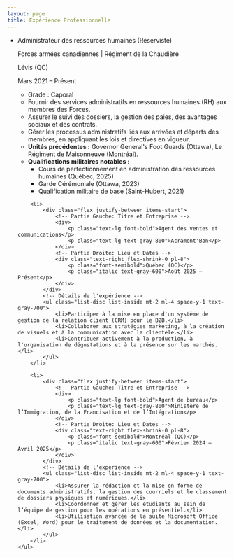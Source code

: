```yaml
---
layout: page
title: Expérience Professionnelle
---
```


[//]: # (Page simple avec expérience professionnelle)

<div class="container mx-auto px-4 py-8">
    <ul class="space-y-8">
        <!-- Chaque expérience est un item de la liste principale (li) -->
        <li>
            <div class="flex justify-between items-start">
                <!-- Partie Gauche: Titre et Entreprise -->
                <div>
                    <p class="text-lg font-bold">Administrateur des ressources humaines (Réserviste)</p>
                    <p class="text-lg text-gray-800">Forces armées canadiennes | Régiment de la Chaudière</p>
                </div>
                <!-- Partie Droite: Lieu et Dates -->
                <div class="text-right flex-shrink-0 pl-8">
                    <p class="font-semibold">Lévis (QC)</p>
                    <p class="italic text-gray-600">Mars 2021 – Présent</p>
                </div>
            </div>
            <!-- Détails de l'expérience -->
            <ul class="list-disc list-inside mt-2 ml-4 space-y-1 text-gray-700">
                <li>Grade : Caporal</li>
                <li>Fournir des services administratifs en ressources humaines (RH) aux membres des Forces.</li>
                <li>Assurer le suivi des dossiers, la gestion des paies, des avantages sociaux et des contrats.</li>
                <li>Gérer les processus administratifs liés aux arrivées et départs des membres, en appliquant les lois et directives en vigueur.</li>
                <li><strong>Unités précédentes :</strong> Governor General's Foot Guards (Ottawa), Le Régiment de Maisonneuve (Montréal).</li>
                <li>
                    <strong>Qualifications militaires notables :</strong>
                    <ul class="list-circle list-inside ml-6">
                        <li>Cours de perfectionnement en administration des ressources humaines (Québec, 2025)</li>
                        <li>Garde Cérémoniale (Ottawa, 2023)</li>
                        <li>Qualification militaire de base (Saint-Hubert, 2021)</li>
                    </ul>
                </li>
            </ul>
        </li>

        <li>
            <div class="flex justify-between items-start">
                <!-- Partie Gauche: Titre et Entreprise -->
                <div>
                    <p class="text-lg font-bold">Agent des ventes et communications</p>
                    <p class="text-lg text-gray-800">Acrament'Bon</p>
                </div>
                <!-- Partie Droite: Lieu et Dates -->
                <div class="text-right flex-shrink-0 pl-8">
                    <p class="font-semibold">Québec (QC)</p>
                    <p class="italic text-gray-600">Août 2025 – Présent</p>
                </div>
            </div>
            <!-- Détails de l'expérience -->
            <ul class="list-disc list-inside mt-2 ml-4 space-y-1 text-gray-700">
                <li>Participer à la mise en place d'un système de gestion de la relation client (CRM) pour le B2B.</li>
                <li>Collaborer aux stratégies marketing, à la création de visuels et à la communication avec la clientèle.</li>
                <li>Contribuer activement à la production, à l'organisation de dégustations et à la présence sur les marchés.</li>
            </ul>
        </li>

        <li>
            <div class="flex justify-between items-start">
                <!-- Partie Gauche: Titre et Entreprise -->
                <div>
                    <p class="text-lg font-bold">Agent de bureau</p>
                    <p class="text-lg text-gray-800">Ministère de l’Immigration, de la Francisation et de l’Intégration</p>
                </div>
                <!-- Partie Droite: Lieu et Dates -->
                <div class="text-right flex-shrink-0 pl-8">
                    <p class="font-semibold">Montréal (QC)</p>
                    <p class="italic text-gray-600">Février 2024 – Avril 2025</p>
                </div>
            </div>
            <!-- Détails de l'expérience -->
            <ul class="list-disc list-inside mt-2 ml-4 space-y-1 text-gray-700">
                <li>Assurer la rédaction et la mise en forme de documents administratifs, la gestion des courriels et le classement de dossiers physiques et numériques.</li>
                <li>Coordonner et gérer les étudiants au sein de l’équipe de gestion pour les opérations en présentiel.</li>
                <li>Utilisation avancée de la suite Microsoft Office (Excel, Word) pour le traitement de données et la documentation.</li>
            </ul>
        </li>
    </ul>
</div>
